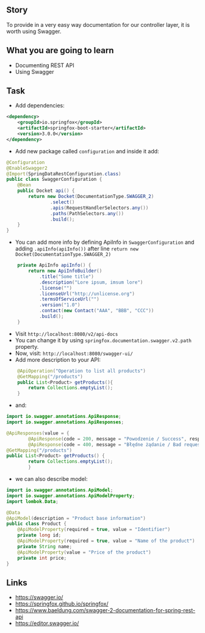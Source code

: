 ## Story
To provide in a very easy way documentation for our controller layer, it is worth using Swagger.

## What you are going to learn
- Documenting REST API
- Using Swagger


## Task
- Add dependencies:
```xml
<dependency>
    <groupId>io.springfox</groupId>
    <artifactId>springfox-boot-starter</artifactId>
    <version>3.0.0</version>
</dependency>
```
- Add new package called `configuration` and inside it add:
```java
@Configuration
@EnableSwagger2
@Import(SpringDataRestConfiguration.class)
public class SwaggerConfiguration {
    @Bean
    public Docket api() {
        return new Docket(DocumentationType.SWAGGER_2)
                .select()
                .apis(RequestHandlerSelectors.any())
                .paths(PathSelectors.any())
                .build();
    }
}
```
- You can add more info by defining ApiInfo in `SwaggerConfiguration` and adding `.apiInfo(apiInfo())` after
line `return new Docket(DocumentationType.SWAGGER_2)`
```java
    private ApiInfo apiInfo() {
        return new ApiInfoBuilder()
            .title("Some title")
            .description("Lore ipsum, imsum lore")
            .license("")
            .licenseUrl("http://unlicense.org")
            .termsOfServiceUrl("")
            .version("1.0")
            .contact(new Contact("AAA", "BBB", "CCC"))
            .build();
    }
```
- Visit `http://localhost:8080/v2/api-docs`
- You can change it by using `springfox.documentation.swagger.v2.path` property.
- Now, visit: `http://localhost:8080/swagger-ui/`
- Add more description to your API:
```java
    @ApiOperation("Operation to list all products")
    @GetMapping("/products")
    public List<Product> getProducts(){
        return Collections.emptyList();
    }
```
- and:
```java
import io.swagger.annotations.ApiResponse;
import io.swagger.annotations.ApiResponses;

@ApiResponses(value = {
        @ApiResponse(code = 200, message = "Powodzenie / Success", response = Product.class),
        @ApiResponse(code = 400, message = "Błędne żądanie / Bad request", response = Error.class)})
@GetMapping("/products")
public List<Product> getProducts() {
        return Collections.emptyList();
        }

```
- we can also describe model:
```java
import io.swagger.annotations.ApiModel;
import io.swagger.annotations.ApiModelProperty;
import lombok.Data;

@Data
@ApiModel(description = "Product base information")
public class Product {
    @ApiModelProperty(required = true, value = "Identifier")
    private long id;
    @ApiModelProperty(required = true, value = "Name of the product")
    private String name;
    @ApiModelProperty(value = "Price of the product")
    private int price;
}
```

## Links
- https://swagger.io/
- https://springfox.github.io/springfox/
- https://www.baeldung.com/swagger-2-documentation-for-spring-rest-api
- https://editor.swagger.io/


